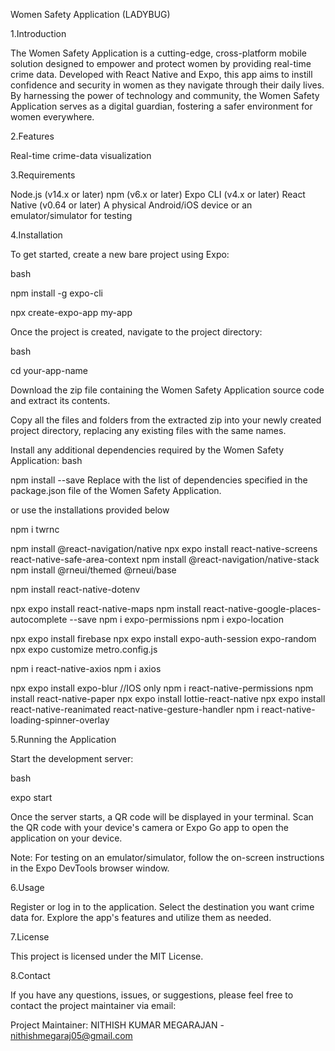 Women Safety Application (LADYBUG)

1.Introduction

The Women Safety Application is a cutting-edge, cross-platform mobile solution designed to empower and protect women by providing real-time crime data. Developed with React Native and Expo, this app aims to instill confidence and security in women as they navigate through their daily lives. By harnessing the power of technology and community, the Women Safety Application serves as a digital guardian, fostering a safer environment for women everywhere.

2.Features

Real-time crime-data visualization

3.Requirements

Node.js (v14.x or later)
npm (v6.x or later)
Expo CLI (v4.x or later)
React Native (v0.64 or later)
A physical Android/iOS device or an emulator/simulator for testing

4.Installation

To get started, create a new bare project using Expo:

bash

npm install -g expo-cli

npx create-expo-app my-app

Once the project is created, navigate to the project directory:

bash

cd your-app-name

Download the zip file containing the Women Safety Application source code and extract its contents.

Copy all the files and folders from the extracted zip into your newly created project directory, replacing any existing files with the same names.

Install any additional dependencies required by the Women Safety Application:
bash

npm install --save <additional-dependencies>
Replace <additional-dependencies> with the list of dependencies specified in the package.json file of the Women Safety Application.

or use the installations provided below

npm i twrnc

npm install @react-navigation/native
npx expo install react-native-screens react-native-safe-area-context
npm install @react-navigation/native-stack
npm install @rneui/themed @rneui/base

npm install react-native-dotenv

npx expo install react-native-maps
npm install react-native-google-places-autocomplete --save
npm i expo-permissions
npm i expo-location

npx expo install firebase
npx expo install expo-auth-session expo-random
npx expo customize metro.config.js

npm i react-native-axios
npm i axios

npx expo install expo-blur //IOS only
npm i react-native-permissions
npm install react-native-paper
npx expo install lottie-react-native
npx expo install react-native-reanimated react-native-gesture-handler
npm i react-native-loading-spinner-overlay

5.Running the Application

Start the development server:

bash

expo start

Once the server starts, a QR code will be displayed in your terminal. Scan the QR code with your device's camera or Expo Go app to open the application on your device.

Note: For testing on an emulator/simulator, follow the on-screen instructions in the Expo DevTools browser window.

6.Usage

Register or log in to the application.
Select the destination you want crime data for.
Explore the app's features and utilize them as needed.

7.License

This project is licensed under the MIT License.

8.Contact

If you have any questions, issues, or suggestions, please feel free to contact the project maintainer via email:

Project Maintainer: NITHISH KUMAR MEGARAJAN - nithishmegaraj05@gmail.com
